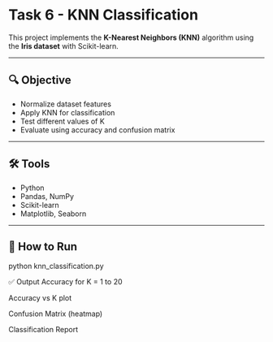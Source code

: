 # Task 6 - KNN Classification

This project implements the **K-Nearest Neighbors (KNN)** algorithm using the **Iris dataset** with Scikit-learn.

---

## 🔍 Objective

- Normalize dataset features
- Apply KNN for classification
- Test different values of K
- Evaluate using accuracy and confusion matrix

---

## 🛠 Tools

- Python
- Pandas, NumPy
- Scikit-learn
- Matplotlib, Seaborn

---

## 📌 How to Run
python knn_classification.py

✅ Output
Accuracy for K = 1 to 20

Accuracy vs K plot

Confusion Matrix (heatmap)

Classification Report

